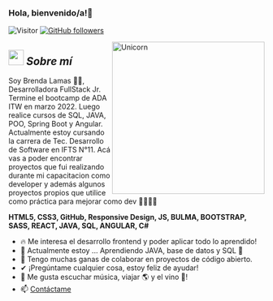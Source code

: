 ### Hola, bienvenido/a!👋
![Visitor](https://visitor-badge.laobi.icu/badge?page_id=brendalamas.repoName) [![GitHub followers](https://img.shields.io/github/followers/brendalamas.svg?style=social&label=Follow)](https://github.com/brendalamas?tab=followers)<br/>

<!-- **brendalamas/brendalamas** is a ✨ _special_ ✨ repository because its `README.md` (this file) appears on your GitHub profile. -->
<img align="right" width=300px alt="Unicorn" src="https://c.tenor.com/GN73MKBawZYAAAAi/busy-cute.gif" />

## <img src="https://media.giphy.com/media/ObNTw8Uzwy6KQ/giphy.gif" width="30px">&nbsp;***Sobre mí***

Soy Brenda Lamas 👩🏻, Desarrolladora FullStack Jr. 
Termine el bootcamp de ADA ITW en marzo 2022. Luego realice cursos de SQL, JAVA, POO, Spring Boot y Angular. Actualmente estoy cursando la carrera de Tec. Desarrollo de Software en IFTS N°11.
Acá vas a poder encontrar proyectos que fui realizando durante mi capacitacion como developer y además algunos proyectos propios que utilice como práctica para mejorar como dev 💪👩🏻‍💻 

**HTML5, CSS3, GitHub, Responsive Design, JS, BULMA, BOOTSTRAP, SASS, REACT, JAVA, SQL, ANGULAR, C#**
- 🔥 Me interesa el desarrollo frontend y poder aplicar todo lo aprendido!
- 🌱 Actualmente estoy ...
    Aprendiendo JAVA, base de datos y SQL 🚀
- 👯 Tengo muchas ganas de colaborar en proyectos de código abierto.
- ✔ ¡Pregúntame cualquier cosa, estoy feliz de ayudar! 
- 🎵 Me gusta escuchar música, viajar 🌎 y el vino 🍷!
- 📫 <a href="https://www.linkedin.com/in/brenda-lamas-597b79145/">Contáctame</a>

